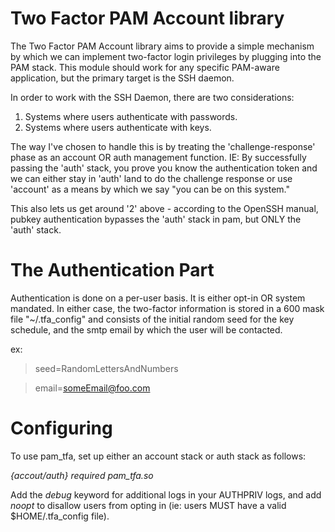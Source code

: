Two Factor PAM Account library
==============================

The Two Factor PAM Account library aims to provide a simple mechanism by which
we can implement two-factor login privileges by plugging into the PAM stack.
This module should work for any specific PAM-aware application, but the primary
target is the SSH daemon.

In order to work with the SSH Daemon, there are two considerations:

1. Systems where users authenticate with passwords.
2. Systems where users authenticate with keys.

The way I've chosen to handle this is by treating the 'challenge-response' phase
as an account OR auth management function. IE: By successfully passing the
'auth' stack, you prove you know the authentication token and we can either stay
in 'auth' land to do the challenge response or use 'account' as a means by which
we say "you can be on this system."

This also lets us get around '2' above - according to the OpenSSH manual, pubkey
authentication bypasses the 'auth' stack in pam, but ONLY the 'auth' stack.

The Authentication Part
=======================

Authentication is done on a per-user basis. It is either opt-in OR system
mandated. In either case, the two-factor information is stored in a 600 mask
file "~/.tfa_config" and consists of the initial random seed for the key
schedule, and the smtp email by which the user will be contacted.

ex:

> seed=RandomLettersAndNumbers

> email=someEmail@foo.com

Configuring
===========

To use pam_tfa, set up either an account stack or auth stack as follows:

*{accout/auth} required pam_tfa.so*

Add the _debug_ keyword for additional logs in your AUTHPRIV logs, and add _noopt_
to disallow users from opting in (ie: users MUST have a valid $HOME/.tfa_config
file).
